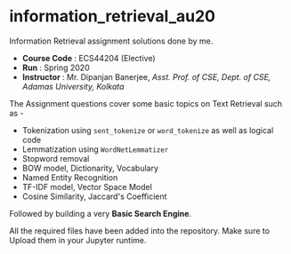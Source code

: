 # information_retrieval_au20
Information Retrieval assignment solutions done by me.

- **Course Code** : ECS44204 (Elective)
- **Run** : Spring 2020
- **Instructor** : Mr. Dipanjan Banerjee, _Asst. Prof. of CSE, Dept. of CSE, Adamas University, Kolkata_

The Assignment questions cover some basic topics on Text Retrieval such as -
- Tokenization using `sent_tokenize` or `word_tokenize` as well as logical code
- Lemmatization using `WordNetLemmatizer`
- Stopword removal
- BOW model, Dictionarity, Vocabulary
- Named Entity Recognition
- TF-IDF model, Vector Space Model
- Cosine Similarity, Jaccard's Coefficient

Followed by building a very **Basic Search Engine**.

All the required files have been added into the repository. Make sure to Upload them in your Jupyter runtime.
